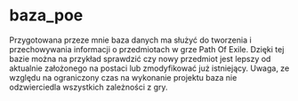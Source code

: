 # baza_poe
Przygotowana przeze mnie baza danych ma służyć do tworzenia i przechowywania informacji o przedmiotach w grze Path Of Exile. Dzięki tej bazie można na przykład sprawdzić czy nowy przedmiot jest lepszy od aktualnie założonego na postaci lub zmodyfikować już istniejący.
Uwaga, ze względu na ograniczony czas na wykonanie projektu baza nie odzwierciedla wszystkich zależności z gry.
